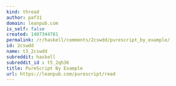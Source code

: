 ```yaml
---
kind: thread
author: paf31
domain: leanpub.com
is_self: false
created: 1407344781
permalink: /r/haskell/comments/2cswdd/purescript_by_example/
id: 2cswdd
name: t3_2cswdd
subreddit: haskell
subreddit_id : t5_2qh36
title: PureScript By Example
url: https://leanpub.com/purescript/read
---
```




